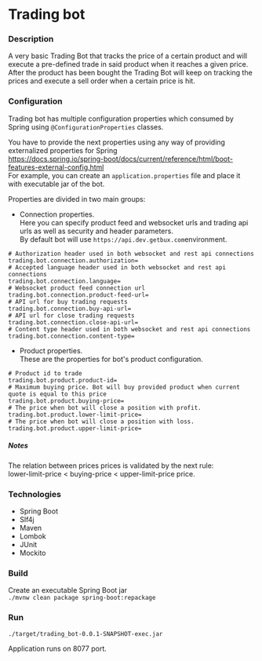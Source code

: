 # Trading bot

### Description
A very basic Trading Bot that tracks the price of a certain product and will execute a pre-defined trade in said 
product when it reaches a given price. After the product has been bought the Trading Bot will keep on tracking the 
prices and execute a sell order when a certain price is hit.

### Configuration
Trading bot has multiple configuration properties which consumed by Spring using `@ConfigurationProperties` classes.

You have to provide the next properties using any way of providing externalized properties for Spring  
https://docs.spring.io/spring-boot/docs/current/reference/html/boot-features-external-config.html   
For example, you can create an `application.properties` file and place it with executable jar of the bot.

Properties are divided in two main groups: 
- Connection properties.  
Here you can specify product feed and  websocket urls and trading api urls as well as security 
and header parameters.  
By default bot will use `https://api.dev.getbux.com`environment.

```properties
# Authorization header used in both websocket and rest api connections
trading.bot.connection.authorization=
# Accepted language header used in both websocket and rest api connections
trading.bot.connection.language=
# Websocket product feed connection url
trading.bot.connection.product-feed-url=
# API url for buy trading requests
trading.bot.connection.buy-api-url=
# API url for close trading requests
trading.bot.connection.close-api-url=
# Content type header used in both websocket and rest api connections
trading.bot.connection.content-type=
```

- Product properties.   
These are the properties for bot's product configuration.

```properties
# Product id to trade
trading.bot.product.product-id=
# Maximum buying price. Bot will buy provided product when current quote is equal to this price
trading.bot.product.buying-price=
# The price when bot will close a position with profit.
trading.bot.product.lower-limit-price=
# The price when bot will close a position with loss.
trading.bot.product.upper-limit-price=
```

##### Notes 
The relation between prices prices is validated by the next rule:  
lower-limit-price < buying-price < upper-limit-price
    price.

  
    
  

### Technologies
- Spring Boot
- Slf4j
- Maven
- Lombok        
- JUnit
- Mockito

### Build 

Create an executable Spring Boot jar  
`./mvnw clean package spring-boot:repackage`

### Run
`./target/trading_bot-0.0.1-SNAPSHOT-exec.jar`
   
Application runs on 8077 port. 
